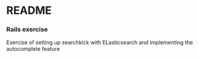 # README

### Rails exercise

Exercise of setting up searchkick with ELasticsearch and implementing the autocomplete feature
